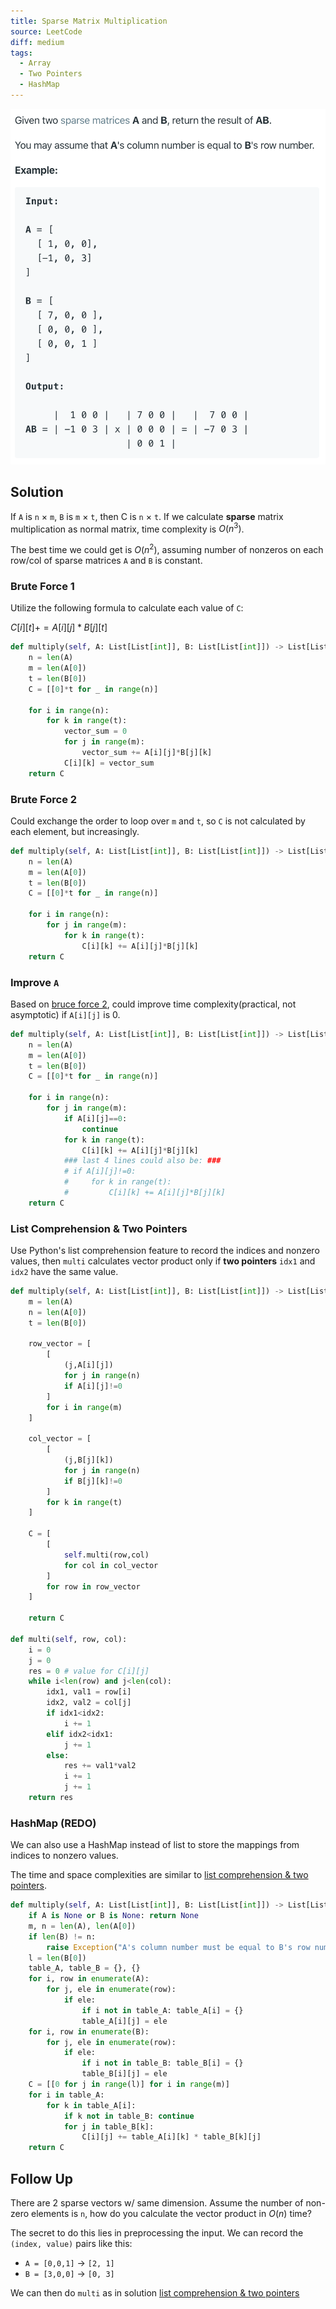 ```yaml
---
title: Sparse Matrix Multiplication
source: LeetCode
diff: medium
tags:
  - Array
  - Two Pointers
  - HashMap
---
```


<img class="medium-zoom" src="/algo/sparse-matrix-multiplication.png" alt="https://leetcode.com/problems/sparse-matrix-multiplication">

## Solution

If `A` is `n` $\times$ `m`, `B` is `m` $\times$ `t`, then C is `n` $\times$ `t`. If we calculate **sparse** matrix multiplication as normal matrix, time complexity is $O(n^3)$.

The best time we could get is $O(n^2)$, assuming number of nonzeros on each row/col of sparse matrices `A` and `B` is constant.

### Brute Force 1

Utilize the following formula to calculate each value of `C`:

$C[i][t] += A[i][j]*B[j][t]$

```py
def multiply(self, A: List[List[int]], B: List[List[int]]) -> List[List[int]]:
    n = len(A)
    m = len(A[0])
    t = len(B[0])
    C = [[0]*t for _ in range(n)]

    for i in range(n):
        for k in range(t):
            vector_sum = 0
            for j in range(m):
                vector_sum += A[i][j]*B[j][k]
            C[i][k] = vector_sum
    return C
```

### Brute Force 2

Could exchange the order to loop over `m` and `t`, so `C` is not calculated by each element, but increasingly.

```py
def multiply(self, A: List[List[int]], B: List[List[int]]) -> List[List[int]]:
    n = len(A)
    m = len(A[0])
    t = len(B[0])
    C = [[0]*t for _ in range(n)]

    for i in range(n):
        for j in range(m):
            for k in range(t):
                C[i][k] += A[i][j]*B[j][k]
    return C
```

### Improve `A`

Based on [bruce force 2](#brute-force-2), could improve time complexity(practical, not asymptotic) if `A[i][j]` is 0.

```py
def multiply(self, A: List[List[int]], B: List[List[int]]) -> List[List[int]]:
    n = len(A)
    m = len(A[0])
    t = len(B[0])
    C = [[0]*t for _ in range(n)]

    for i in range(n):
        for j in range(m):
            if A[i][j]==0:
                continue
            for k in range(t):
                C[i][k] += A[i][j]*B[j][k]
            ### last 4 lines could also be: ###
            # if A[i][j]!=0:
            #     for k in range(t):
            #         C[i][k] += A[i][j]*B[j][k]
    return C
```

### List Comprehension & Two Pointers

Use Python's list comprehension feature to record the indices and nonzero values, then `multi` calculates vector product only if **two pointers** `idx1` and `idx2` have the same value.

```py
def multiply(self, A: List[List[int]], B: List[List[int]]) -> List[List[int]]:
    m = len(A)
    n = len(A[0])
    t = len(B[0])

    row_vector = [
        [
            (j,A[i][j])
            for j in range(n)
            if A[i][j]!=0
        ]
        for i in range(m)
    ]

    col_vector = [
        [
            (j,B[j][k])
            for j in range(n)
            if B[j][k]!=0
        ]
        for k in range(t)
    ]

    C = [
        [
            self.multi(row,col)
            for col in col_vector
        ]
        for row in row_vector
    ]

    return C

def multi(self, row, col):
    i = 0
    j = 0
    res = 0 # value for C[i][j]
    while i<len(row) and j<len(col):
        idx1, val1 = row[i]
        idx2, val2 = col[j]
        if idx1<idx2:
            i += 1
        elif idx2<idx1:
            j += 1
        else:
            res += val1*val2
            i += 1
            j += 1
    return res
```

### HashMap (REDO)

We can also use a HashMap instead of list to store the mappings from indices to nonzero values.

The time and space complexities are similar to [list comprehension & two pointers](#list-comprehension--two-pointers).

```py
def multiply(self, A: List[List[int]], B: List[List[int]]) -> List[List[int]]:
    if A is None or B is None: return None
    m, n = len(A), len(A[0])
    if len(B) != n:
        raise Exception("A's column number must be equal to B's row number.")
    l = len(B[0])
    table_A, table_B = {}, {}
    for i, row in enumerate(A):
        for j, ele in enumerate(row):
            if ele:
                if i not in table_A: table_A[i] = {}
                table_A[i][j] = ele
    for i, row in enumerate(B):
        for j, ele in enumerate(row):
            if ele:
                if i not in table_B: table_B[i] = {}
                table_B[i][j] = ele
    C = [[0 for j in range(l)] for i in range(m)]
    for i in table_A:
        for k in table_A[i]:
            if k not in table_B: continue
            for j in table_B[k]:
                C[i][j] += table_A[i][k] * table_B[k][j]
    return C
```

## Follow Up

There are 2 sparse vectors w/ same dimension. Assume the number of non-zero elements is `n`, how do you calculate the vector product in $O(n)$ time?

The secret to do this lies in preprocessing the input. We can record the `(index, value)` pairs like this:

- `A = [0,0,1]` $\rightarrow$ `[2, 1]`
- `B = [3,0,0]` $\rightarrow$ `[0, 3]`

We can then do `multi` as in solution [list comprehension & two pointers](#list-comprehension-two-pointers)

